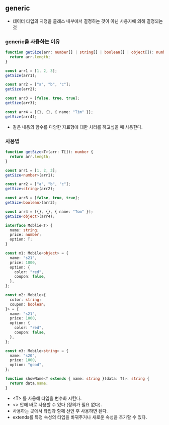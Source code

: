 ## generic

- 데이터 타입의 지정을 클래스 내부에서 결정하는 것이 아닌 사용자에 의해 결정되는 것

### generic을 사용하는 이유

```ts
function getSize(arr: number[] | string[] | boolean[] | object[]): number {
  return arr.length;
}

const arr1 = [1, 2, 3];
getSize(arr1);

const arr2 = ["a", "b", "c"];
getSize(arr2);

const arr3 = [false, true, true];
getSize(arr3);

const arr4 = [{}, {}, { name: "Tim" }];
getSize(arr4);
```

- 같은 내용의 함수를 다양한 자료형에 대한 처리를 하고싶을 때 사용한다.

### 사용법

```ts
function getSize<T>(arr: T[]): number {
  return arr.length;
}

const arr1 = [1, 2, 3];
getSize<number>(arr1);

const arr2 = ["a", "b", "c"];
getSize<string>(arr2);

const arr3 = [false, true, true];
getSize<boolean>(arr3);

const arr4 = [{}, {}, { name: "Tom" }];
getSize<object>(arr4);
```

```ts
interface Moblie<T> {
  name: string;
  price: number;
  option: T;
}

const m1: Mobile<object> = {
  name: "s21",
  price: 1000,
  option: {
    color: "red",
    coupon: false,
  },
};

const m2: Mobile<{
  color: string;
  coupon: boolean;
}> = {
  name: "s21",
  price: 1000,
  option: {
    color: "red",
    coupon: false,
  },
};

const m3: Mobile<string> = {
  name: "s20",
  price: 1000,
  option: "good",
};

function showName<T extends { name: string }(data: T)>: string {
  return data.name;
}
```

- \<T> 를 사용해 타입을 변수화 시킨다.
- <> 안에 바로 사용할 수 있다 (정의가 필요 없다).
- 사용하는 곳에서 타입과 함께 선언 후 사용하면 된다.
- extends를 특정 속성의 타입을 바꿔주거나 새로운 속성을 추가할 수 있다.
